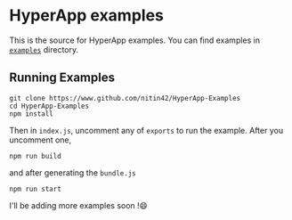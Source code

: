 # HyperApp examples

This is the source for HyperApp examples. You can find examples in [`examples`](./examples) directory.

## Running Examples

```
git clone https://www.github.com/nitin42/HyperApp-Examples
cd HyperApp-Examples
npm install
```

Then in `index.js`, uncomment any of `exports` to run the example. After you uncomment one,

```
npm run build
```

and after generating the `bundle.js`

```
npm run start
```

I'll be adding more examples soon !😄